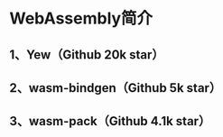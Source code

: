 # WebAssembly简介

## 1、Yew（Github 20k star）

## 2、wasm-bindgen（Github 5k star）

## 3、wasm-pack（Github 4.1k star）